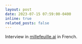 ```yaml
---
layout: post
date: 2023-07-15 07:59:00-0400
inline: true
related_posts: false
---
```


Interview in [millefeuille.ai](https://millefeuilleai.substack.com/p/au-coeur-de-lia-la-voiture-autonome) in French.
